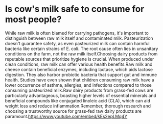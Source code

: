 # Is cow's milk safe to consume for most people?

While raw milk is often blamed for carrying pathogens, it's important to distinguish between raw milk itself and contaminated milk. Pasteurization doesn't guarantee safety, as even pasteurized milk can contain harmful bacteria like certain strains of E. coli. The root cause often lies in unsanitary conditions on the farm, not the raw milk itself.Choosing dairy products from reputable sources that prioritize hygiene is crucial. When produced under clean conditions, raw milk can offer various health benefits.Raw milk and cheese contain beneficial enzymes, including lactase, which aids lactose digestion. They also harbor probiotic bacteria that support gut and immune health. Studies have even shown that children consuming raw milk have a lower occurrence of asthma, allergies, and infections compared to those consuming pasteurized milk.Raw dairy products from grass-fed cows are particularly advantageous, boasting higher levels of essential minerals and beneficial compounds like conjugated linoleic acid (CLA), which can aid weight loss and reduce inflammation.Remember, thorough research and choosing a trustworthy source for grass-fed raw dairy products are paramount.https://www.youtube.com/embed/kEs2epLMq4Y